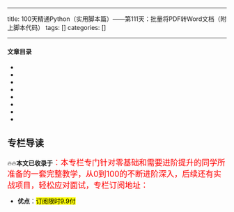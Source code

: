 
--- 
title:  100天精通Python（实用脚本篇）——第111天：批量将PDF转Word文档（附上脚本代码） 
tags: []
categories: [] 

---


#### 文章目录

  - 
  - 
  - 
  - 
  - 
  - 
  - 
  - 
 


## 专栏导读

🔥🔥**本文已收录于**<font size="4" color="red">：本专栏专门针对零基础和需要进阶提升的同学所准备的一套完整教学，从0到100的不断进阶深入，后续还有实战项目，轻松应对面试，专栏订阅地址：</font>

 - **优点**：<mark>订阅限时9.9付</mark>
